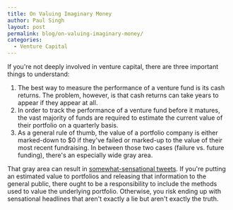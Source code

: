 ```yaml
---
title: On Valuing Imaginary Money
author: Paul Singh
layout: post
permalink: blog/on-valuing-imaginary-money/
categories:
  - Venture Capital
---
```


If you're not deeply involved in venture capital, there are three important things to understand:

1. The best way to measure the performance of a venture fund is its cash returns. The problem, however, is that cash returns can take years to appear if they appear at all.
2. In order to track the performance of a venture fund before it matures, the vast majority of funds are required to estimate the current value of their portfolio on a quarterly basis. 
3. As a general rule of thumb, the value of a portfolio company is either marked-down to $0 if they've failed or marked-up to the value of their most recent fundraising. In between those two cases (failure vs. future funding), there's an especially wide gray area.

That gray area can result in [somewhat-sensational tweets](https://twitter.com/danprimack/status/514755404057026561). If you're putting an estimated value to portfolios and releasing that information to the general public, there ought to be a responsibility to include the methods used to value the underlying portfolio. Otherwise, you risk ending up with sensational headlines that aren't exactly a lie but aren't exactly the truth.